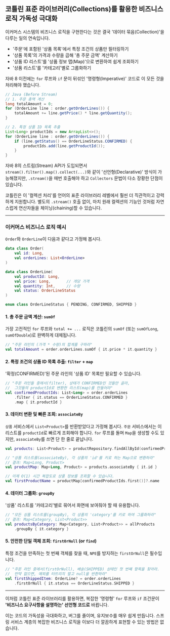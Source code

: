 ## 코틀린 표준 라이브러리(Collections)를 활용한 비즈니스 로직 가독성 극대화

이커머스 시스템의 비즈니스 로직을 구현한다는 것은 결국 '데이터 묶음(Collection)'을 다루는 일의 연속입니다.

  * '주문'에 포함된 '상품 목록'에서 특정 조건의 상품만 필터링하기
  * '상품 목록'의 가격과 수량을 곱해 '총 주문 금액' 계산하기
  * '상품 ID 리스트'를 '상품 정보 맵(Map)'으로 변환하여 쉽게 조회하기
  * '상품 리스트'를 '카테고리'별로 그룹화하기

자바 8 이전에는 `for` 루프와 `if` 문이 뒤섞인 '명령형(Imperative)' 코드로 이 모든 것을 처리해야 했습니다.

```java
// Java (Before Stream)
// 1. 주문 총액 계산
long totalAmount = 0;
for (OrderLine line : order.getOrderLines()) {
    totalAmount += line.getPrice() * line.getQuantity();
}

// 2. 특정 상품 ID 목록 추출
List<Long> productIds = new ArrayList<>();
for (OrderLine line : order.getOrderLines()) {
    if (line.getStatus() == OrderLineStatus.CONFIRMED) {
        productIds.add(line.getProductId());
    }
}
```

자바 8의 스트림(Stream) API가 도입되면서 `stream().filter().map().collect(...)`와 같이 '선언형(Declarative)' 방식이 가능해졌지만, `.stream()`을 매번 호출해야 하고 `Collectors` 문법이 다소 장황한 단점이 있습니다.

코틀린은 이 '컬렉션 처리'를 언어의 표준 라이브러리 레벨에서 훨씬 더 직관적이고 강력하게 지원합니다. 별도의 `.stream()` 호출 없이, 마치 원래 컬렉션의 기능인 것처럼 자연스럽게 연산자들을 체이닝(chaining)할 수 있습니다.

-----

### 이커머스 비즈니스 로직 예시

`Order`와 `OrderLine`이 다음과 같다고 가정해 봅시다.

```kotlin
data class Order(
    val id: Long,
    val orderLines: List<OrderLine>
)

data class OrderLine(
    val productId: Long,
    val price: Long,       // 개당 가격
    val quantity: Int,     // 수량
    val status: OrderLineStatus
)

enum class OrderLineStatus { PENDING, CONFIRMED, SHIPPED }
```

#### 1\. 총 주문 금액 계산: `sumOf`

가장 고전적인 `for` 루프와 `total += ...` 로직은 코틀린의 `sumOf` (또는 `sumOfLong`, `sumOfDouble`)로 완벽하게 대체됩니다.

```kotlin
// "주문 라인의 (가격 * 수량)의 합계를 구하라"
val totalAmount = order.orderLines.sumOf { it.price * it.quantity }
```

#### 2\. 특정 조건의 상품 ID 목록 추출: `filter` + `map`

'확정(CONFIRMED)'된 주문 라인의 '상품 ID' 목록만 필요할 수 있습니다.

```kotlin
// "주문 라인들 중에서(filter), 상태가 CONFIRMED인 것들만 골라,
//  그것들의 productId로 변환한 리스트(map)를 만들어라"
val confirmedProductIds: List<Long> = order.orderLines
    .filter { it.status == OrderLineStatus.CONFIRMED }
    .map { it.productId }
```

#### 3\. 데이터 변환 및 빠른 조회: `associateBy`

`상품` 서비스에서 `List<Product>`를 반환받았다고 가정해 봅시다. `주문` 서비스에서는 이 리스트를 `productId`로 빠르게 조회해야 합니다. `for` 루프를 돌며 `Map`을 생성할 수도 있지만, `associateBy`를 쓰면 단 한 줄로 끝납니다.

```kotlin
val products: List<Product> = productRepository.findAllById(confirmedProductIds)

// "상품 리스트를(associateBy), 각 상품의 'id'를 키로 하는 Map으로 변환하라"
// 결과: Map<Long, Product>
val productMap: Map<Long, Product> = products.associateBy { it.id }

// 이제 O(1) 시간 복잡도로 상품 정보를 조회할 수 있습니다.
val firstProductName = productMap[confirmedProductIds.first()]?.name
```

#### 4\. 데이터 그룹화: `groupBy`

'상품' 리스트를 '카테고리'별로 묶어서 화면에 보여줘야 할 때 유용합니다.

```kotlin
// "모든 상품 리스트를(groupBy), 각 상품의 'category'를 키로 하여 그룹화하라"
// 결과: Map<Category, List<Product>>
val productsByCategory: Map<Category, List<Product>> = allProducts
    .groupBy { it.category }
```

#### 5\. 안전한 단일 객체 조회: `firstOrNull` (or `find`)

특정 조건을 만족하는 첫 번째 객체를 찾을 때, `NPE`를 방지하는 `firstOrNull`은 필수입니다.

```kotlin
// "주문 라인 중에서(firstOrNull), 배송(SHIPPED) 상태인 첫 번째 항목을 찾아라.
//  만약 없으면, 예외를 터뜨리지 말고 null을 반환하라"
val firstShippedItem: OrderLine? = order.orderLines
    .firstOrNull { it.status == OrderLineStatus.SHIPPED }
```

-----

이처럼 코틀린 표준 라이브러리를 활용하면, 복잡한 '명령형' `for` 루프와 `if` 조건문이 **'비즈니스 요구사항을 설명하는' 선언형 코드로** 바뀝니다.

이는 코드의 가독성을 극대화하고, 버그를 줄이며, 유지보수를 매우 쉽게 만듭니다. 스프링 서비스 계층의 복잡한 비즈니스 로직을 이보다 더 깔끔하게 표현할 수 있는 방법은 없습니다.